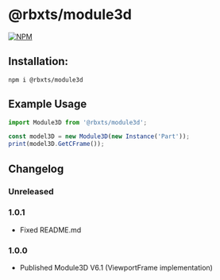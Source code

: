 # @rbxts/module3d

[![NPM](https://nodei.co/npm/@rbxts/module3d.png)](https://npmjs.org/package/@rbxts/module3d)

## Installation:
```npm i @rbxts/module3d```

## Example Usage
```typescript
import Module3D from '@rbxts/module3d';

const model3D = new Module3D(new Instance('Part'));
print(model3D.GetCFrame());
```

## Changelog
### Unreleased

### 1.0.1
- Fixed README.md

### 1.0.0
- Published Module3D V6.1 (ViewportFrame implementation)